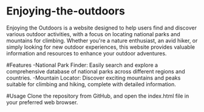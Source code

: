 # Enjoying-the-outdoors
Enjoying the Outdoors is a website designed to help users find and discover various outdoor activities, with a focus on locating national parks and mountains for climbing. Whether you're a nature enthusiast, an avid hiker, or simply looking for new outdoor experiences, this website provides valuable information and resources to enhance your outdoor adventures.

#Features
-National Park Finder: Easily search and explore a comprehensive database of national parks across different regions and countries.
-Mountain Locator: Discover exciting mountains and peaks suitable for climbing and hiking, complete with detailed information.

#Usage
Clone the repository from GitHub, and open the index.html file in your preferred web browser.